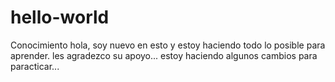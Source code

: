 # hello-world
Conocimiento
hola, soy nuevo en esto  y  estoy   haciendo  todo   lo posible para  aprender.  les agradezco   su apoyo...                                                               estoy haciendo algunos  cambios  para  paracticar...   
